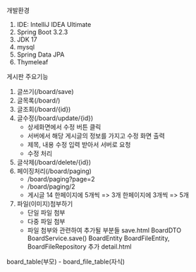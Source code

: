 개발환경

1. IDE: IntelliJ IDEA Ultimate
2. Spring Boot 3.2.3
3. JDK 17
4. mysql
5. Spring Data JPA
6. Thymeleaf

   
게시판 주요기능
1. 글쓰기(/board/save)
2. 글목록(/board/)
3. 글조회(/board/{id})
4. 글수정(/board/update/{id})
    - 상세화면에서 수정 버튼 클릭
    - 서버에서 해당 게시글의 정보를 가지고 수정 화면 출력
    - 제목, 내용 수정 입력 받아서 서버로 요청
    - 수정 처리
5. 글삭제(/board/delete/{id})
6. 페이징처리(/board/paging)
    - /board/paging?page=2
    - /board/paging/2
    - 게시글 14
      한페이지에 5개씩 => 3개
      한페이지에 3개씩 => 5개
7. 파일(이미지)첨부하기
    - 단일 파일 첨부
    - 다중 파일 첨부
    - 파일 첨부와 관련하여 추가될 부분들
        save.html
        BoardDTO
        BoardService.save()
        BoardEntity
        BoardFileEntity, BoardFileRepository 추가
        detail.html

board_table(부모) - board_file_table(자식)
